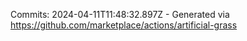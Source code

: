 Commits: 2024-04-11T11:48:32.897Z - Generated via https://github.com/marketplace/actions/artificial-grass
<br>
